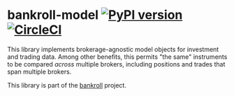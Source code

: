 # bankroll-model [![PyPI version](https://badge.fury.io/py/bankroll-model.svg)](https://badge.fury.io/py/bankroll-model) [![CircleCI](https://circleci.com/gh/bankroll-py/bankroll-model.svg?style=svg&circle-token=d21e7621caaa262910dfdd209c116533c49db8b2)](https://circleci.com/gh/bankroll-py/bankroll-model)

This library implements brokerage-agnostic model objects for investment and trading data. Among other benefits, this permits "the same" instruments to be compared _across_ multiple brokers, including positions and trades that span multiple brokers.

This library is part of the [bankroll](https://github.com/bankroll-py) project.
